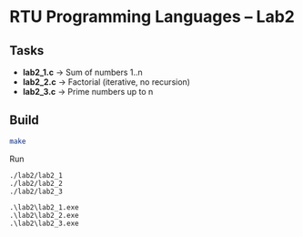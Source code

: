 # RTU Programming Languages – Lab2

## Tasks
- **lab2_1.c** → Sum of numbers 1..n  
- **lab2_2.c** → Factorial (iterative, no recursion)  
- **lab2_3.c** → Prime numbers up to n  

## Build
```bash
make
```
Run
```Linux / Mac
./lab2/lab2_1
./lab2/lab2_2
./lab2/lab2_3
```
```Windows (PowerShell)
.\lab2\lab2_1.exe
.\lab2\lab2_2.exe
.\lab2\lab2_3.exe
